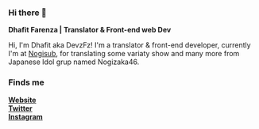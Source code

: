 ### Hi there 👋

**Dhafit Farenza | Translator & Front-end web Dev**

Hi, I'm Dhafit aka DevzFz! I'm a translator & front-end developer, currently I'm at [Nogisub](https://www.nogisub.com/), for translating some variaty show and many more from Japanese Idol grup named Nogizaka46.

### Finds me

**[Website](https://dhafit.xyz/)**<br />
**[Twitter](https://twitter.com/dhafitf)**<br />
**[Instagram](https://www.instagram.com/dhafitf)**

<!--
**dhafitf/dhafitf** is a ✨ _special_ ✨ repository because its `README.md` (this file) appears on your GitHub profile.

Here are some ideas to get you started:

- 🔭 I’m currently working on ...
- 🌱 I’m currently learning ...
- 👯 I’m looking to collaborate on ...
- 🤔 I’m looking for help with ...
- 💬 Ask me about ...
- 📫 How to reach me: ...
- 😄 Pronouns: ...
- ⚡ Fun fact: ...
-->

